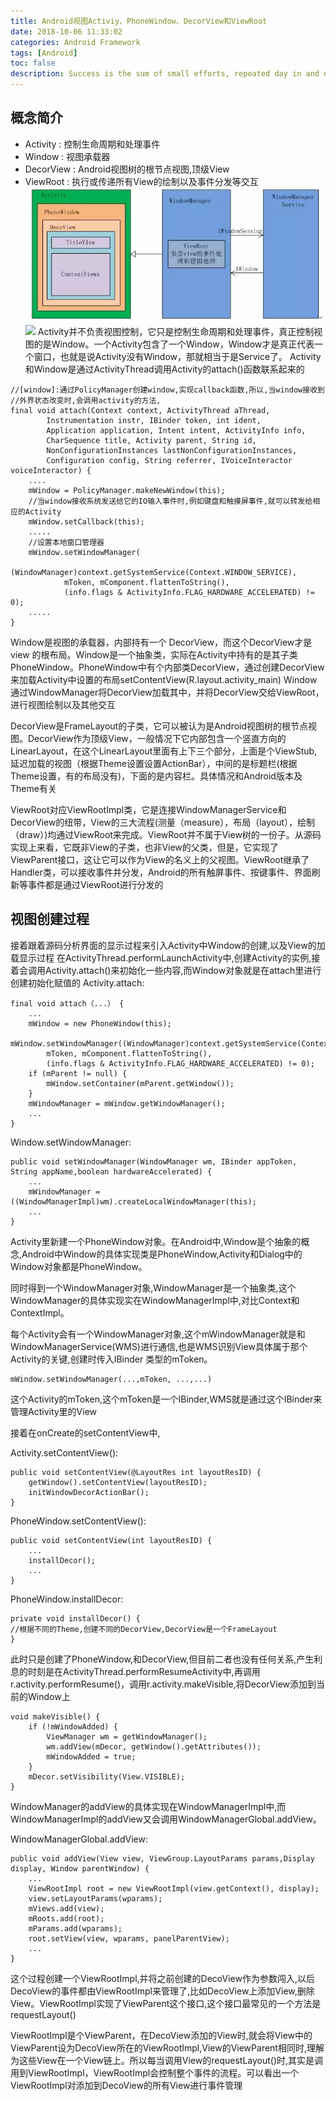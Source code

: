 ```yaml
---
title: Android视图Activiy、PhoneWindow、DecorView和ViewRoot
date: 2018-10-06 11:33:02
categories: Android Framework
tags: [Android]
toc: false
description: Success is the sum of small efforts, repeated day in and day out.
---
```

## 概念简介
- Activity : 控制生命周期和处理事件
- Window : 视图承载器
- DecorView : Android视图树的根节点视图,顶级View
- ViewRoot : 执行或传递所有View的绘制以及事件分发等交互
![Android视图结构](https://github.com/xmaihh/xmaihh.github.io/raw/master/asset/Activity-PhoneWindo-DecorView-ViewRoot.webp)
![](https://i.loli.net/2018/12/17/5c16fe0012986.png)
Activity并不负责视图控制，它只是控制生命周期和处理事件，真正控制视图的是Window。一个Activity包含了一个Window，Window才是真正代表一个窗口，也就是说Activity没有Window，那就相当于是Service了。
Activity和Window是通过ActivityThread调用Activity的attach()函数联系起来的
```
//[window]:通过PolicyManager创建window,实现callback函数,所以,当window接收到
//外界状态改变时,会调用activity的方法,
final void attach(Context context, ActivityThread aThread,
        Instrumentation instr, IBinder token, int ident,
        Application application, Intent intent, ActivityInfo info,
        CharSequence title, Activity parent, String id,
        NonConfigurationInstances lastNonConfigurationInstances,
        Configuration config, String referrer, IVoiceInteractor voiceInteractor) {
    ....
    mWindow = PolicyManager.makeNewWindow(this);
    //当window接收系统发送给它的IO输入事件时,例如键盘和触摸屏事件,就可以转发给相应的Activity
    mWindow.setCallback(this);
    .....
    //设置本地窗口管理器
    mWindow.setWindowManager(
            (WindowManager)context.getSystemService(Context.WINDOW_SERVICE),
            mToken, mComponent.flattenToString(),
            (info.flags & ActivityInfo.FLAG_HARDWARE_ACCELERATED) != 0);
    .....
}
```
Window是视图的承载器，内部持有一个 DecorView，而这个DecorView才是 view 的根布局。Window是一个抽象类，实际在Activity中持有的是其子类PhoneWindow。PhoneWindow中有个内部类DecorView，通过创建DecorView来加载Activity中设置的布局setContentView(R.layout.activity_main)
Window 通过WindowManager将DecorView加载其中，并将DecorView交给ViewRoot，进行视图绘制以及其他交互

DecorView是FrameLayout的子类，它可以被认为是Android视图树的根节点视图。DecorView作为顶级View，一般情况下它内部包含一个竖直方向的LinearLayout，在这个LinearLayout里面有上下三个部分，上面是个ViewStub,延迟加载的视图（根据Theme设置设置ActionBar），中间的是标题栏(根据Theme设置，有的布局没有)，下面的是内容栏。具体情况和Android版本及Theme有关

ViewRoot对应ViewRootImpl类，它是连接WindowManagerService和DecorView的纽带，View的三大流程(测量（measure），布局（layout），绘制（draw）)均通过ViewRoot来完成。ViewRoot并不属于View树的一份子。从源码实现上来看，它既非View的子类，也非View的父类，但是，它实现了ViewParent接口，这让它可以作为View的名义上的父视图。ViewRoot继承了Handler类，可以接收事件并分发，Android的所有触屏事件、按键事件、界面刷新等事件都是通过ViewRoot进行分发的

## 视图创建过程
接着跟着源码分析界面的显示过程来引入Activity中Window的创建,以及View的加载显示过程
在ActivityThread.performLaunchActivity中,创建Activity的实例,接着会调用Activity.attach()来初始化一些内容,而Window对象就是在attach里进行创建初始化赋值的
Activity.attach:
```
final void attach（...） { 
    ...    
    mWindow = new PhoneWindow(this);    
    mWindow.setWindowManager((WindowManager)context.getSystemService(Context.WINDOW_SERVICE), 
        mToken, mComponent.flattenToString(),
        (info.flags & ActivityInfo.FLAG_HARDWARE_ACCELERATED) != 0);   
    if (mParent != null) {            
        mWindow.setContainer(mParent.getWindow());        
    }
    mWindowManager = mWindow.getWindowManager();    
    ...
}
```
Window.setWindowManager:
```
public void setWindowManager(WindowManager wm, IBinder appToken, String appName,boolean hardwareAccelerated) { 
    ...    
    mWindowManager = ((WindowManagerImpl)wm).createLocalWindowManager(this);
    ...
}
```
Activity里新建一个PhoneWindow对象。在Android中,Window是个抽象的概念,Android中Window的具体实现类是PhoneWindow,Activity和Dialog中的Window对象都是PhoneWindow。

同时得到一个WindowManager对象,WindowManager是一个抽象类,这个WindowManager的具体实现实在WindowManagerImpl中,对比Context和ContextImpl。

每个Activity会有一个WindowManager对象,这个mWindowManager就是和WindowManagerService(WMS)进行通信,也是WMS识别View具体属于那个Activity的关键,创建时传入IBinder 类型的mToken。
```
mWindow.setWindowManager(...,mToken, ...,...)
```
这个Activity的mToken,这个mToken是一个IBinder,WMS就是通过这个IBinder来管理Activity里的View

接着在onCreate的setContentView中,

Activity.setContentView():
```
public void setContentView(@LayoutRes int layoutResID) {
    getWindow().setContentView(layoutResID);
    initWindowDecorActionBar();
}
```
PhoneWindow.setContentView():
```
public void setContentView(int layoutResID) {
    ...
    installDecor();
    ...
}
```
PhoneWindow.installDecor:
```
private void installDecor() {
//根据不同的Theme,创建不同的DecorView,DecorView是一个FrameLayout 
}
```
此时只是创建了PhoneWindow,和DecorView,但目前二者也没有任何关系,产生利息的时刻是在ActivityThread.performResumeActivity中,再调用r.activity.performResume()，调用r.activity.makeVisible,将DecorView添加到当前的Window上
```
void makeVisible() {
    if (!mWindowAdded) {
        ViewManager wm = getWindowManager();
        wm.addView(mDecor, getWindow().getAttributes());
        mWindowAdded = true;
    }
    mDecor.setVisibility(View.VISIBLE);
}
```
WindowManager的addView的具体实现在WindowManagerImpl中,而WindowManagerImpl的addView又会调用WindowManagerGlobal.addView。

WindowManagerGlobal.addView:
```
public void addView(View view, ViewGroup.LayoutParams params,Display display, Window parentWindow) {
    ...
    ViewRootImpl root = new ViewRootImpl(view.getContext(), display);
    view.setLayoutParams(wparams);
    mViews.add(view);
    mRoots.add(root);
    mParams.add(wparams);
    root.setView(view, wparams, panelParentView);
    ...
}
```
这个过程创建一个ViewRootImpl,并将之前创建的DecoView作为参数闯入,以后DecoView的事件都由ViewRootImpl来管理了,比如DecoView上添加View,删除View。ViewRootImpl实现了ViewParent这个接口,这个接口最常见的一个方法是requestLayout()

ViewRootImpl是个ViewParent，在DecoView添加的View时,就会将View中的ViewParent设为DecoView所在的ViewRootImpl,View的ViewParent相同时,理解为这些View在一个View链上。所以每当调用View的requestLayout()时,其实是调用到ViewRootImpl，ViewRootImpl会控制整个事件的流程。可以看出一个ViewRootImpl对添加到DecoView的所有View进行事件管理